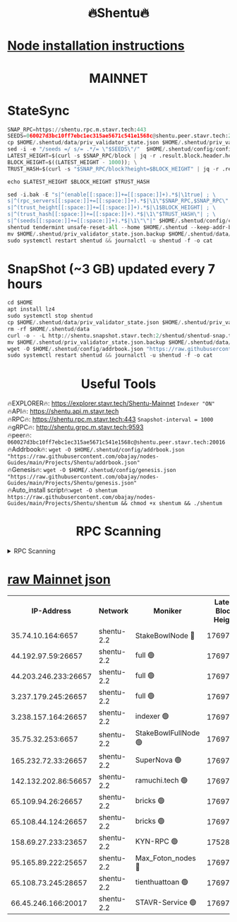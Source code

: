 <h1 align="center"> 🔥Shentu🔥</h1>

[Node installation instructions](https://github.com/obajay/nodes-Guides/tree/main/Projects/Shentu)
=
<h1 align="center"> MAINNET</h1>

# StateSync
```python
SNAP_RPC=https://shentu.rpc.m.stavr.tech:443
SEEDS=060027d3bc10ff7ebc1ec315ae5671c541e1568c@shentu.peer.stavr.tech:20016
cp $HOME/.shentud/data/priv_validator_state.json $HOME/.shentud/priv_validator_state.json.backup
sed -i -e "/seeds =/ s/= .*/= \"$SEEDS\"/"  $HOME/.shentud/config/config.toml
LATEST_HEIGHT=$(curl -s $SNAP_RPC/block | jq -r .result.block.header.height); \
BLOCK_HEIGHT=$((LATEST_HEIGHT - 1000)); \
TRUST_HASH=$(curl -s "$SNAP_RPC/block?height=$BLOCK_HEIGHT" | jq -r .result.block_id.hash)

echo $LATEST_HEIGHT $BLOCK_HEIGHT $TRUST_HASH

sed -i.bak -E "s|^(enable[[:space:]]+=[[:space:]]+).*$|\1true| ; \
s|^(rpc_servers[[:space:]]+=[[:space:]]+).*$|\1\"$SNAP_RPC,$SNAP_RPC\"| ; \
s|^(trust_height[[:space:]]+=[[:space:]]+).*$|\1$BLOCK_HEIGHT| ; \
s|^(trust_hash[[:space:]]+=[[:space:]]+).*$|\1\"$TRUST_HASH\"| ; \
s|^(seeds[[:space:]]+=[[:space:]]+).*$|\1\"\"|" $HOME/.shentud/config/config.toml
shentud tendermint unsafe-reset-all --home $HOME/.shentud --keep-addr-book
mv $HOME/.shentud/priv_validator_state.json.backup $HOME/.shentud/data/priv_validator_state.json
sudo systemctl restart shentud && journalctl -u shentud -f -o cat
```
# SnapShot (~3 GB) updated every 7 hours
```python
cd $HOME
apt install lz4
sudo systemctl stop shentud
cp $HOME/.shentud/data/priv_validator_state.json $HOME/.shentud/priv_validator_state.json.backup
rm -rf $HOME/.shentud/data
curl -o - -L http://shentu.snapshot.stavr.tech:2/shentud/shentud-snap.tar.lz4 | lz4 -c -d - | tar -x -C $HOME/.shentud --strip-components 2
mv $HOME/.shentud/priv_validator_state.json.backup $HOME/.shentud/data/priv_validator_state.json
wget -O $HOME/.shentud/config/addrbook.json "https://raw.githubusercontent.com/obajay/nodes-Guides/main/Projects/Shentu/addrbook.json"
sudo systemctl restart shentud && journalctl -u shentud -f -o cat
```

 <h1 align="center"> Useful Tools</h1>

🔥EXPLORER🔥:     https://explorer.stavr.tech/Shentu-Mainnet        `Indexer "ON"` \
🔥API🔥:          https://shentu.api.m.stavr.tech \
🔥RPC🔥:          https://shentu.rpc.m.stavr.tech:443              `Snapshot-interval = 1000` \
🔥gRPC🔥:         http://shentu.grpc.m.stavr.tech:9593 \
🔥peer🔥:         `060027d3bc10ff7ebc1ec315ae5671c541e1568c@shentu.peer.stavr.tech:20016` \
🔥Addrbook🔥:  `wget -O $HOME/.shentud/config/addrbook.json "https://raw.githubusercontent.com/obajay/nodes-Guides/main/Projects/Shentu/addrbook.json"` \
🔥Genesis🔥:  `wget -O $HOME/.shentud/config/genesis.json "https://raw.githubusercontent.com/obajay/nodes-Guides/main/Projects/Shentu/genesis.json"` \
🔥Auto_install script🔥:`wget -O shentum https://raw.githubusercontent.com/obajay/nodes-Guides/main/Projects/Shentu/shentum && chmod +x shentum && ./shentum`

<h1 align="center"> RPC Scanning</h1>

<details>
<summary>RPC Scanning</summary>

<h2 align="center"> We scan nodes in real time every 4 hours. And we provide the final result of RPC endpoints.
We cannot influence the operation of these nodes in any way. </h2>


```python
If Voting Power is higher than 0 --> then the Node is a validator of the network and may be subject to attack and be a potential threat to the chain.
```
```python
We marked such validators with a red symbol
```

</details>

[raw Mainnet json](https://rpc-check.shentum.stavr.tech/shentum/rpc-shentum-result.json)
=


<table><tr><th>IP-Address</th><th>Network</th><th>Moniker</th><th>Latest Block Height</th><th>Earliest Block Height</th><th>Catching Up</th><th>Tx Index</th><th>Voting Power</th><th>Scan Time</th></tr><tr><td>35.74.10.164:6657</td><td>shentu-2.2</td><td>StakeBowlNode 🔴</td><td>17697633</td><td>8308501</td><td>False</td><td>on</td><td>50178</td><td>2024-03-19T00:06:03.150195481UTC</td></tr><tr><td>44.192.97.59:26657</td><td>shentu-2.2</td><td>full 🟢</td><td>17697633</td><td>9786901</td><td>False</td><td>on</td><td>0</td><td>2024-03-19T00:05:59.853419623UTC</td></tr><tr><td>44.203.246.233:26657</td><td>shentu-2.2</td><td>full 🟢</td><td>17697635</td><td>9786901</td><td>False</td><td>on</td><td>0</td><td>2024-03-19T00:06:11.956440667UTC</td></tr><tr><td>3.237.179.245:26657</td><td>shentu-2.2</td><td>full 🟢</td><td>17697533</td><td>9786901</td><td>False</td><td>on</td><td>0</td><td>2024-03-19T00:06:20.757743691UTC</td></tr><tr><td>3.238.157.164:26657</td><td>shentu-2.2</td><td>indexer 🟢</td><td>17697638</td><td>9786901</td><td>False</td><td>on</td><td>0</td><td>2024-03-19T00:06:32.055070305UTC</td></tr><tr><td>35.75.32.253:6657</td><td>shentu-2.2</td><td>StakeBowlFullNode 🟢</td><td>17697642</td><td>10470762</td><td>False</td><td>on</td><td>0</td><td>2024-03-19T00:06:54.044953100UTC</td></tr><tr><td>165.232.72.33:26657</td><td>shentu-2.2</td><td>SuperNova 🟢</td><td>17697642</td><td>15936001</td><td>False</td><td>off</td><td>0</td><td>2024-03-19T00:06:52.756323299UTC</td></tr><tr><td>142.132.202.86:56657</td><td>shentu-2.2</td><td>ramuchi.tech 🟢</td><td>17697649</td><td>16196001</td><td>False</td><td>on</td><td>0</td><td>2024-03-19T00:07:36.459081011UTC</td></tr><tr><td>65.109.94.26:26657</td><td>shentu-2.2</td><td>bricks 🟢</td><td>17697650</td><td>16401001</td><td>False</td><td>on</td><td>0</td><td>2024-03-19T00:07:43.410925451UTC</td></tr><tr><td>65.108.44.124:26657</td><td>shentu-2.2</td><td>bricks 🟢</td><td>17697651</td><td>16401001</td><td>False</td><td>on</td><td>0</td><td>2024-03-19T00:07:47.828376802UTC</td></tr><tr><td>158.69.27.233:23657</td><td>shentu-2.2</td><td>KYN-RPC 🟢</td><td>17528125</td><td>16778677</td><td>False</td><td>on</td><td>0</td><td>2024-03-19T00:07:34.175122885UTC</td></tr><tr><td>95.165.89.222:25657</td><td>shentu-2.2</td><td>Max_Foton_nodes 🔴</td><td>17697644</td><td>17144052</td><td>False</td><td>on</td><td>2408</td><td>2024-03-19T00:07:06.699159689UTC</td></tr><tr><td>65.108.73.245:28657</td><td>shentu-2.2</td><td>tienthuattoan 🟢</td><td>17697644</td><td>17399930</td><td>False</td><td>on</td><td>0</td><td>2024-03-19T00:07:07.029951249UTC</td></tr><tr><td>66.45.246.166:20017</td><td>shentu-2.2</td><td>STAVR-Service 🟢</td><td>17697650</td><td>17691001</td><td>False</td><td>on</td><td>0</td><td>2024-03-19T00:07:43.110537375UTC</td></tr></table>
